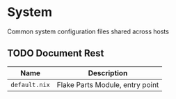 # System
Common system configuration files shared across hosts

## TODO Document Rest

| Name | Description |
| ---- | ----------- |
| `default.nix` | Flake Parts Module, entry point |
